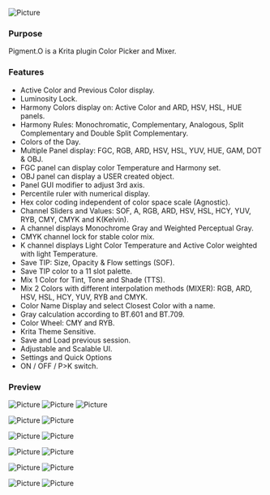 ![Picture](https://raw.githubusercontent.com/EyeOdin/Pigment.O/master/pigment_o/PREVIEWS/pigment_o.png)

### Purpose

Pigment.O is a Krita plugin Color Picker and Mixer.

### Features

* Active Color and Previous Color display.
* Luminosity Lock.
* Harmony Colors display on: Active Color and ARD, HSV, HSL, HUE panels.
* Harmony Rules: Monochromatic, Complementary, Analogous, Split Complementary and Double Split Complementary.
* Colors of the Day.
* Multiple Panel display: FGC, RGB, ARD, HSV, HSL, YUV, HUE, GAM, DOT & OBJ.
* FGC panel can display color Temperature and Harmony set.
* OBJ panel can display a USER created object.
* Panel GUI modifier to adjust 3rd axis.
* Percentile ruler with numerical display.
* Hex color coding independent of color space scale (Agnostic).
* Channel Sliders and Values: SOF, A, RGB, ARD, HSV, HSL, HCY, YUV, RYB, CMY, CMYK and K(Kelvin).
* A channel displays Monochrome Gray and Weighted Perceptual Gray.
* CMYK channel lock for stable color mix.
* K channel displays Light Color Temperature and Active Color weighted with light Temperature.
* Save TIP: Size, Opacity & Flow settings (SOF).
* Save TIP color to a 11 slot palette.
* Mix 1 Color for Tint, Tone and Shade (TTS).
* Mix 2 Colors with different interpolation methods (MIXER): RGB, ARD, HSV, HSL, HCY, YUV, RYB and CMYK.
* Color Name Display and select Closest Color with a name.
* Gray calculation according to BT.601 and BT.709.
* Color Wheel: CMY and RYB.
* Krita Theme Sensitive.
* Save and Load previous session.
* Adjustable and Scalable UI.
* Settings and Quick Options
* ON / OFF / P>K switch.


### Preview
![Picture](https://raw.githubusercontent.com/EyeOdin/Pigment.O/master/pykrita/pigment_o/PREVIEWS/hsv.png)
![Picture](https://raw.githubusercontent.com/EyeOdin/Pigment.O/master/pykrita/pigment_o/PREVIEWS/hsv.png)
![Picture](https://raw.githubusercontent.com/EyeOdin/Pigment.O/master/pykrita/pigment_o/PREVIEWS/display_black_zoom_percent.png)

![Picture](https://raw.githubusercontent.com/EyeOdin/Pigment.O/master/pykrita/pigment_o/PREVIEWS/hue_triangle.png)
![Picture](https://raw.githubusercontent.com/EyeOdin/Pigment.O/master/pykrita/pigment_o/PREVIEWS/theme_sensitive.png)

![Picture](https://raw.githubusercontent.com/EyeOdin/Pigment.O/master/pykrita/pigment_o/PREVIEWS/rgb.png)
![Picture](https://raw.githubusercontent.com/EyeOdin/Pigment.O/master/pykrita/pigment_o/PREVIEWS/ard.png)

![Picture](https://raw.githubusercontent.com/EyeOdin/Pigment.O/master/pykrita/pigment_o/PREVIEWS/dot.png)
![Picture](https://raw.githubusercontent.com/EyeOdin/Pigment.O/master/pykrita/pigment_o/PREVIEWS/object.png)

![Picture](https://raw.githubusercontent.com/EyeOdin/Pigment.O/master/pykrita/pigment_o/PREVIEWS/harmony.png)
![Picture](https://raw.githubusercontent.com/EyeOdin/Pigment.O/master/pykrita/pigment_o/PREVIEWS/channels.png)

![Picture](https://raw.githubusercontent.com/EyeOdin/Pigment.O/master/pykrita/pigment_o/PREVIEWS/fgc.png)
![Picture](https://raw.githubusercontent.com/EyeOdin/Pigment.O/master/pykrita/pigment_o/PREVIEWS/sof_palette_tts_mixer.png)
